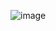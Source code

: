![image](https://github.com/Pushpendra5326/Power-BI/assets/145826060/c480ec45-7822-4c2f-81e4-fcb4ec32eee8)

